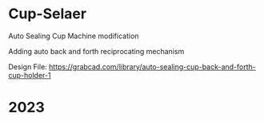 # Cup-Selaer
Auto Sealing Cup Machine modification

Adding auto back and forth reciprocating mechanism

Design File: https://grabcad.com/library/auto-sealing-cup-back-and-forth-cup-holder-1

# 2023
